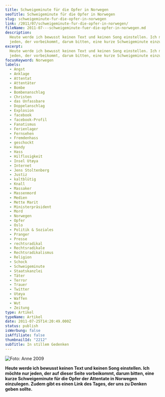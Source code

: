 ```yaml
---
title: Schweigeminute für die Opfer in Norwegen
seoTitle: Schweigeminute für die Opfer in Norwegen
slug: schweigeminute-fur-die-opfer-in-norwegen
link: /2011/07/schweigeminute-fur-die-opfer-in-norwegen/
fileName: 2011-07---schweigeminute-fuer-die-opfer-in-norwegen.md
description:
  Heute werde ich bewusst keinen Text und keinen Song einstellen. Ich möchte nur
  jeden, der vorbeikommt, darum bitten, eine kurze Schweigeminute einzulegen.
excerpt:
  Heute werde ich bewusst keinen Text und keinen Song einstellen. Ich möchte nur
  jeden, der vorbeikommt, darum bitten, eine kurze Schweigeminute einzulegen.
focusKeyword: Norwegen
labels:
  - Angst
  - Anklage
  - Attentat
  - Attentäter
  - Bombe
  - Bombenanschlag
  - Christen
  - das Unfassbare
  - Doppelanschlag
  - Explosion
  - facebook
  - facebook-Profil
  - Fanatismus
  - Ferienlager
  - Fernsehen
  - Fremdenhass
  - geschockt
  - Handy
  - Hass
  - Hilflosigkeit
  - Insel Utøya
  - Internet
  - Jens Stoltenberg
  - Justiz
  - kaltblütig
  - Knall
  - Massaker
  - Massenmord
  - Medien
  - Mette Marit
  - Ministerpräsident
  - Mord
  - Norwegen
  - Opfer
  - Oslo
  - Politik & Soziales
  - Pranger
  - Presse
  - rechtsradikal
  - Rechtsradikale
  - Rechtsradikalismus
  - Religion
  - Schock
  - Schweigeminute
  - Staatskanzlei
  - Täter
  - Terror
  - Trauer
  - Twitter
  - Utøya
  - Waffen
  - Wut
  - Zeitung
type: Artikel
typeName: Artikel
date: 2011-07-25T14:20:49.000Z
status: publish
isWerbung: false
isAffiliate: false
thumbnailId: "2212"
subTitle: In stillem Gedenken
---
```


![Foto: Anne 2009](http://cardamonchai.com/wp-content/uploads/2011/07/img_0036i-640x926.jpg)

<strong>Heute werde ich bewusst keinen Text und keinen Song einstellen. Ich
möchte nur jeden, der auf dieser Seite vorbeikommt, darum bitten, eine kurze
Schweigeminute für die Opfer der Attentate in Norwegen einzulegen. Zudem gibt es
einen Link des Tages, der uns zu Denken geben
sollte.</strong><a href="http://cardamonchai.com/wp-content/uploads/2011/07/img_0036i.jpg">
